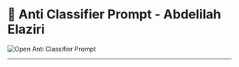 # 🎯 Anti Classifier Prompt - Abdelilah Elaziri

<a href="https://anti-classifier-prompt.vercel.app/" target="_blank" rel="noopener noreferrer" style="text-decoration:none">
  <img alt="Open Anti Classifier Prompt" src="https://img.shields.io/badge/Visit-Abdelilah%20Portfolio-brightgreen?style=for-the-badge&logo=vercel" />
</a>

------